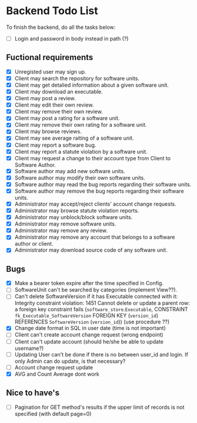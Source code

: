 # Backend Todo List
To finish the backend, do all the tasks below:

- [ ] Login and password in body instead in path (?)

## Fuctional requirements
- [x] Unregisted user may sign up.
- [x] Client may search the repository for software units.
- [x] Client may get detalied information about a given software unit.
- [x] Client may download an executable.
- [x] Client may post a review.
- [x] Client may edit their own review.
- [x] Client may remove their own review.
- [x] Client may post a rating for a software unit.
- [x] Client may remove their own rating for a software unit.
- [x] Client may browse reviews.
- [x] Client may see average raiting of a software unit.
- [x] Client may report a software bug.
- [x] Client may report a statute violation by a software unit.
- [x] Client may request a change to their account type from Client to Software Author.
- [x] Software author may add new software units.
- [x] Software author may modify their own software units.
- [x] Software author may read the bug reports regarding their software units.
- [x] Software author may remove the bug reports regarding their software units.
- [x] Administrator may accept/reject clients' account change requests.
- [x] Administrator may browse statute violation reports.
- [x] Administrator may unblock/block software units.
- [x] Administrator may remove software units.
- [x] Administrator may remove any review.
- [x] Administrator may remove any account that belongs to a software author or client.
- [x] Administrator may download source code of any software unit.

## Bugs
- [x] Make a bearer token expire after the time specified in Config.
- [ ] SoftwareUnit can't be searched by categories (implement View??).
- [ ] Can't delete SoftwareVersion if it has Executable connected with it: Integrity constraint violation: 1451 Cannot delete or update a parent row: a foreign key constraint fails (`software_store`.`Executable`, CONSTRAINT `fk_Executable_SoftwareVersion` FOREIGN KEY (`version_id`) REFERENCES `SoftwareVersion` (`version_id`))  (use procedure ??)
- [x] Change date format in SQL in user date (time is not important)
- [ ] Client can't create account change request (wrong endpoint)
- [ ] Client can't update account (should he/she be able to update username?)
- [ ] Updating User can't be done if there is no between user_id and login. If only Admin can do update, is that necessary?
- [ ] Account change request update
- [x] AVG and Count Average dont work

## Nice to have's
- [ ] Pagination for GET method's results if the upper limit of records is not specified (with default page=0)